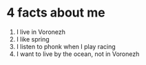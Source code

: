 # 4 facts about me

1. I live in Voronezh
2. I like spring
3. I listen to phonk when I play racing
4. I want to live by the ocean, not in Voronezh